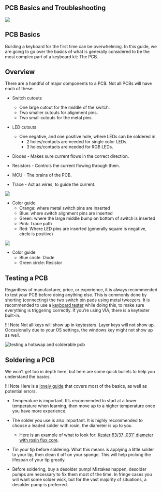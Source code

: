 ## PCB Basics and Troubleshooting
![](https://lh5.googleusercontent.com/cCSCp7iFm6DB2mSQQ1q2ZHDl_faU4Q8QIZ71M7DQByJ4VGMUBXdMBS7dU2A1q7mqxX_IQ3xmMqa6Il6Bx8iL6AMyq6ZMmQv-9wB1zRfM3OmNaxGujCVKkeWwALKWK2QFjvXC3ZVf)

  

## PCB Basics

Building a keyboard for the first time can be overwhelming. In this guide, we are going to go over the basics of what is generally considered to be the most complex part of a keyboard kit: The PCB.

## Overview
There are a handful of major components to a PCB. Not all PCBs will have each of these.

 -   Switch cutouts
	 - One large cutout for the middle of the switch.
	 - Two smaller cutouts for alignment pins.
	 - Two small cutouts for the metal pins.
 - LED cutouts
	 - One negative, and one positive hole, where LEDs can be
   soldered in.
		-	2 holes/contacts are needed for single color LEDs.
		-	3 holes/contacts are needed for RGB LEDs.
    

-   Diodes - Makes sure current flows in the correct direction.
    
-   Resistors - Controls the current flowing through them.
    
-   MCU - The brains of the PCB.
    
-   Trace - Act as wires, to guide the current.
    

  
 ![](https://lh4.googleusercontent.com/AMjuKhgYxVqVNRsiYkaVB-g8gQq-KiUF7qz39E3tJOA7okZQst5ZE23DNjRA05Xsx9fQFm8XMNw9hVyniqrPvzh3Sam7X5t-mNRNThys3eLdplv1JPfZOQ1Yn8dgjkzDQ94Bz2K_)

 - Color guide
	-   Orange: where metal switch pins are inserted  
	-   Blue: where switch alignment pins are inserted  
    -   Green: where the large middle bump on bottom of switch is inserted
    -   Pink: Trace path
    -   Red: Where LED pins are inserted (generally square is negative, circle is positive)
    

![](https://lh6.googleusercontent.com/Pps5smdumQmcCgY5uq-sLz4RHuuGYnI36ud3VVuMyD21oPphM5P-nZF7TaEzaI5y-LC3X9YRnY348D8b_Rl_7mIqrCfZkeEeRYcTyquy6gBiSoG-MIiK2X1gAbOAQFdAHBsJSUo9)

 - Color guide
	 - Blue circle: Diode
	 - Green circle: Resistor

## Testing a PCB

Regardless of manufacturer, price, or experience, it is always recommended to test your PCB before doing anything else. This is commonly done by shorting (connecting) the two switch pin pads using metal tweezers. It is recommended to use a [keyboard tester](https://www.keyboardtester.com/) while doing this, to make sure everything is triggering correctly. If you’re using VIA, there is a keytester built-in.

!!! Note Not all keys will show up in keytesters. Layer keys will not show up. Occasionally due to your OS settings, the windows key might not show up as well.

 ![testing a hotswap and solderable pcb](https://i.imgur.com/8q57tYj.jpg) 

## Soldering a PCB

We won’t get too in depth here, but here are some quick bullets to help you understand the basics.

!!! Note Here is a [lovely guide](https://learn.adafruit.com/adafruit-guide-excellent-soldering) that covers most of the basics, as well as potential errors.

-   Temperature is important. It’s recommended to start at a lower temperature when learning, then move up to a higher temperature once you have more experience.
    
-   The solder you use is also important. It is highly recommended to choose a leaded solder with rosin, the diameter is up to you.
	-  Here is an example of what to look for: [Kester 63/37 .031” diameter with rosin flux core](https://www.amazon.com/gp/product/B0149K4JTY/).
    

-   Tin your tip before soldering. What this means is applying a little solder to your tip, then clean it off on your sponge. This will help prolong the lifespan of your tip greatly.
    
-   Before soldering, buy a desolder pump! Mistakes happen, desolder pumps are necessary to fix them most of the time. In fringe cases you will want some solder wick, but for the vast majority of situations, a desolder pump is preferred.
    